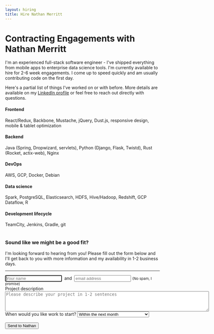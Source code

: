 ```yaml
---
layout: hiring
title: Hire Nathan Merritt
---
```


# Contracting Engagements with Nathan Merritt

I'm an experienced full-stack software engineer - I've shipped everything from
mobile apps to enterprise data science tools. I'm currently available to hire
for 2-6 week engagements. I come up to speed quickly and am usually contributing
code on the first day.

Here's a partial list of things I've worked on or with before. More details are
available on my [LinkedIn profile](https://www.linkedin.com/in/gnmerritt/) or feel
free to reach out directly with questions.

<div class="text-center">
  <h4>Frontend</h4>
  React/Redux, Backbone, Mustache, jQuery, Dust.js, responsive design, mobile & tablet optimization

  <h4>Backend</h4>
  Java (Spring, Dropwizard, servlets), Python (Django, Flask, Twistd), Rust (Rocket, actix-web), Nginx

  <h4>DevOps</h4>
  AWS, GCP, Docker, Debian

  <h4>Data science</h4>
  Spark, PostgreSQL, Elasticsearch, HDFS, Hive/Hadoop, Redshift, GCP Dataflow, R

  <h4>Development lifecycle</h4>
  TeamCity, Jenkins, Gradle, git
</div>

<br>

### Sound like we might be a good fit?

I'm looking forward to hearing from you! Please fill out the form below and I'll
get back to you with more information and my availability in 1-2 business days.

<hr/>

<form id="inquiryForm">
  <div class="form-group form-inline">
    <input name="name" class="form-control" type="text" placeholder="Your name" autofocus required />
    <span>&nbsp;and&nbsp;</span>
    <input name="email" class="form-control" type="email" placeholder="email address" required />
    <small class="form-text text-muted">(No spam, I promise)</small>
  </div>

  <div class="form-group">
    <label for="description">Project description</label>
    <textarea rows="4" cols="80" class="desc form-control" name="description" required placeholder="Please describe your project in 1-2 sentences"></textarea>
  </div>

  <div class="form-group">
    <label for="">When would you like work to start?</label>
    <select name="start_date" class="form-control" required>
      <option value="0">As soon as possible</option>
      <option value="14">Within the next two weeks</option>
      <option value="30" selected="selected">Within the next month</option>
      <option value="60">Any time in the next several months</option>
    </select>
  </div>

  <div>
    <span id="message" />
  </div>  

  <br/>
  <div class="text-right">
    <button type="submit" class="btn btn-primary" id="submit">Send to Nathan</button>    
  </div>

  <div class="progress d-none">
    <div class="progress-bar progress-bar-striped progress-bar-animated" role="progressbar" aria-valuenow="75" aria-valuemin="0" aria-valuemax="100" style="width:100%"></div>
  </div>
</form>

<script type="text/javascript">
function submitForm(e) {
  e.preventDefault();
  e.stopPropagation();

  $(".progress").removeClass("d-none");
  $("#submit").addClass("d-none");

  var URL = 'https://script.google.com/macros/s/AKfycbxg9SExUf1PGzbor99Vko-tg2ycvf8x5iZ7pTOQ3SUmnnNkroY/exec';
  $.post(URL + "?" + $('#inquiryForm').serialize())
    .done(function() {
      $("#message")
        .text("Thank you! Your inquiry submitted successfully, Nathan will be in touch in the next 1-2 business days");
      $("#submit").remove();
    })
    .fail(function() {
      $("#message").text("Ack! Something went wrong, please try again");
    })
    .always(function() {
      $(".progress").addClass("d-none");
      $("#submit").removeClass("d-none");
    });
}

$(document).ready(function() {
  $('#inquiryForm').submit(submitForm);
});
</script>
